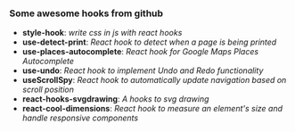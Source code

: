 ### Some awesome hooks from github
 - **style-hook**: *write css in js with react hooks*
 - **use-detect-print**: *React hook to detect when a page is being printed*
 - **use-places-autocomplete**: *React hook for Google Maps Places Autocomplete*
 - **use-undo**: *React hook to implement Undo and Redo functionality*
 - **useScrollSpy**: *React hook to automatically update navigation based on scroll position*
 - **react-hooks-svgdrawing**: *A hooks to svg drawing*
 - **react-cool-dimensions**: *React hook to measure an element's size and handle responsive components*